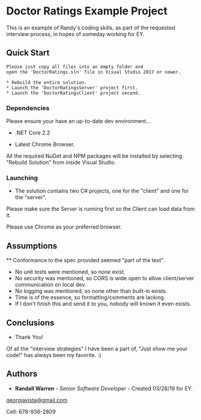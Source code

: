 # Doctor Ratings Example Project

This is an example of Randy's coding skills, as part of the requested interview process, in hopes of someday working for EY.

## Quick Start

```
Please just copy all files into an empty folder and 
open the 'DoctorRatings.sln' file in Visual Studio 2017 or newer.

* Rebuild the entire solution.
* Launch the 'DoctorRatingsServer' project first.
* Launch the 'DoctorRatingsClient' project second.
```

### Dependencies

Please ensure your have an up-to-date dev environment...

* .NET Core 2.2

* Latest Chrome Browser.

All the required NuGet and NPM packages will be installed by selecting "Rebuild Solution" from inside Visual Studio.

### Launching

* The solution contains two C# projects, one for the "client" and one for the "server".

Please make sure the Server is running first so the Client can load data from it.

Please use Chrome as your preferred browser.

## Assumptions

** Conformance to the spec provided seemed "part of the test".

* No unit tests were mentioned, so none exist.
* No security was mentioned, so CORS is wide open to allow client/server communication on local dev.
* No logging was mentioned, so none other than built-in exists.
* Time is of the essence, so formatting/comments are lacking.
* If I don't finish this and send it to you, nobody will known it even exists.

## Conclusions

* Thank You!

Of all the "interview strategies" I have been a part of, "Just show me your code!" has always been my favorite. :)

## Authors

* **Randall Warren** - *Senior Software Developer* - Created 03/28/19 for EY.

<georgiavista@gmail.com>

Cell: 678-936-2809
